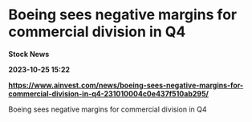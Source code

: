 # Boeing sees negative margins for commercial division in Q4
**Stock News**

**2023-10-25 15:22**

**https://www.ainvest.com/news/boeing-sees-negative-margins-for-commercial-division-in-q4-231010004c0e437f510ab295/**

Boeing sees negative margins for commercial division in Q4